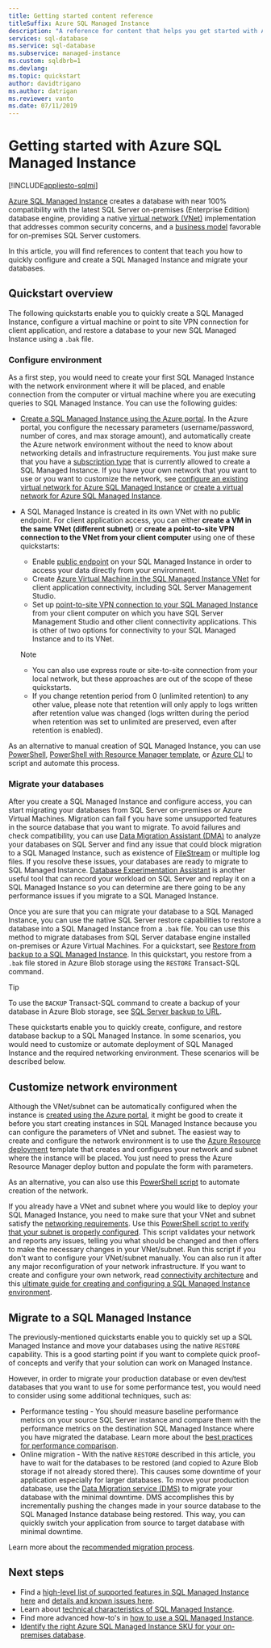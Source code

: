 ```yaml
---
title: Getting started content reference
titleSuffix: Azure SQL Managed Instance 
description: "A reference for content that helps you get started with Azure SQL Managed Instance. "
services: sql-database
ms.service: sql-database
ms.subservice: managed-instance
ms.custom: sqldbrb=1
ms.devlang: 
ms.topic: quickstart
author: davidtrigano
ms.author: datrigan
ms.reviewer: vanto
ms.date: 07/11/2019
---
```

# Getting started with Azure SQL Managed Instance
[!INCLUDE[appliesto-sqlmi](../includes/appliesto-sqlmi.md)]

[Azure SQL Managed Instance](sql-managed-instance-paas-overview.md) creates a database with near 100% compatibility with the latest SQL Server on-premises (Enterprise Edition) database engine, providing a native [virtual network (VNet)](../../virtual-network/virtual-networks-overview.md) implementation that addresses common security concerns, and a [business model](https://azure.microsoft.com/pricing/details/sql-database/) favorable for on-premises SQL Server customers.

In this article, you will find references to content that teach you how to quickly configure and create a SQL Managed Instance and migrate your databases.

## Quickstart overview

The following quickstarts enable you to quickly create a SQL Managed Instance, configure a virtual machine or point to site VPN connection for client application, and restore a database to your new SQL Managed Instance using a `.bak` file.

### Configure environment

As a first step, you would need to create your first SQL Managed Instance with the network environment where it will be placed, and enable connection from the computer or virtual machine where you are executing queries to SQL Managed Instance. You can use the following guides:

- [Create a SQL Managed Instance using the Azure portal](instance-create-quickstart.md). In the Azure portal, you configure the necessary parameters (username/password, number of cores, and max storage amount), and automatically create the Azure network environment without the need to know about networking details and infrastructure requirements. You just make sure that you have a [subscription type](resource-limits.md#supported-subscription-types) that is currently allowed to create a SQL Managed Instance. If you have your own network that you want to use or you want to customize the network, see [configure an existing virtual network for Azure SQL Managed Instance](vnet-existing-add-subnet.md) or [create a virtual network for Azure SQL Managed Instance](virtual-network-subnet-create-arm-template.md).
- A SQL Managed Instance is created in its own VNet with no public endpoint. For client application access, you can either **create a VM in the same VNet (different subnet)** or **create a point-to-site VPN connection to the VNet from your client computer** using one of these quickstarts:
  - Enable [public endpoint](public-endpoint-configure.md) on your SQL Managed Instance in order to access your data directly from your environment.
  - Create [Azure Virtual Machine in the SQL Managed Instance VNet](connect-vm-instance-configure.md) for client application connectivity, including SQL Server Management Studio.
  - Set up [point-to-site VPN connection to your SQL Managed Instance](point-to-site-p2s-configure.md) from your client computer on which you have SQL Server Management Studio and other client connectivity applications. This is other of two options for connectivity to your SQL Managed Instance and to its VNet.

  > [!NOTE]
  > - You can also use express route or site-to-site connection from your local network, but these approaches are out of the scope of these quickstarts.
  > - If you change retention period from 0 (unlimited retention) to any other value, please note that retention will only apply to logs written after retention value was changed (logs written during the period when retention was set to unlimited are preserved, even after retention is enabled).

As an alternative to manual creation of SQL Managed Instance, you can use [PowerShell](scripts/create-configure-managed-instance-powershell.md), [PowerShell with Resource Manager template](scripts/create-powershell-azure-resource-manager-template.md), or [Azure CLI](https://docs.microsoft.com/cli/azure/sql/mi#az-sql-mi-create) to script and automate this process.

### Migrate your databases

After you create a SQL Managed Instance and configure access, you can start migrating your databases from SQL Server on-premises or Azure Virtual Machines. Migration can fail f you have some unsupported features in the source database that you want to migrate. To avoid failures and check compatibility, you can use [Data Migration Assistant (DMA)](https://www.microsoft.com/download/details.aspx?id=53595) to analyze your databases on SQL Server and find any issue that could block migration to a SQL Managed Instance, such as existence of [FileStream](https://docs.microsoft.com/sql/relational-databases/blob/filestream-sql-server) or multiple log files. If you resolve these issues, your databases are ready to migrate to SQL Managed Instance. [Database Experimentation Assistant](/sql/dea/database-experimentation-assistant-overview) is another useful tool that can record your workload on SQL Server and replay it on a SQL Managed Instance so you can determine are there going to be any performance issues if you migrate to a SQL Managed Instance.

Once you are sure that you can migrate your database to a SQL Managed Instance, you can use the native SQL Server restore capabilities to restore a database into a SQL Managed Instance from a `.bak` file. You can use this method to migrate databases from SQL Server database engine installed on-premises or Azure Virtual Machines. For a quickstart, see [Restore from backup to a SQL Managed Instance](restore-sample-database-quickstart.md). In this quickstart, you restore from a `.bak` file stored in Azure Blob storage using the `RESTORE` Transact-SQL command.

> [!TIP]
> To use the `BACKUP` Transact-SQL command to create a backup of your database in Azure Blob storage, see [SQL Server backup to URL](https://docs.microsoft.com/sql/relational-databases/backup-restore/sql-server-backup-to-url).

These quickstarts enable you to quickly create, configure, and restore database backup to a SQL Managed Instance. In some scenarios, you would need to customize or automate deployment of SQL Managed Instance and the required networking environment. These scenarios will be described below.

## Customize network environment

Although the VNet/subnet can be automatically configured when the instance is [created using the Azure portal](instance-create-quickstart.md), it might be good to create it before you start creating instances in SQL Managed Instance because you can configure the parameters of VNet and subnet. The easiest way to create and configure the network environment is to use the [Azure Resource deployment](virtual-network-subnet-create-arm-template.md) template that creates and configures your network and subnet where the instance will be placed. You just need to press the Azure Resource Manager deploy button and populate the form with parameters.

As an alternative, you can also use this [PowerShell script](https://www.powershellmagazine.com/2018/07/23/configuring-azure-environment-to-set-up-azure-sql-database-managed-instance-preview/) to automate creation of the network.

If you already have a VNet and subnet where you would like to deploy your SQL Managed Instance, you need to make sure that your VNet and subnet satisfy the [networking requirements](connectivity-architecture-overview.md#network-requirements). Use this [PowerShell script to verify that your subnet is properly configured](vnet-existing-add-subnet.md). This script validates your network and reports any issues, telling you what should be changed and then offers to make the necessary changes in your VNet/subnet. Run this script if you don't want to configure your VNet/subnet manually. You can also run it after any major reconfiguration of your network infrastructure. If you want to create and configure your own network, read [connectivity architecture](connectivity-architecture-overview.md) and this [ultimate guide for creating and configuring a SQL Managed Instance environment](https://medium.com/azure-sqldb-managed-instance/the-ultimate-guide-for-creating-and-configuring-azure-sql-managed-instance-environment-91ff58c0be01).

## Migrate to a SQL Managed Instance

The previously-mentioned quickstarts enable you to quickly set up a SQL Managed Instance and move your databases using the native `RESTORE` capability. This is a good starting point if you want to complete quick proof-of concepts and verify that your solution can work on Managed Instance.

However, in order to migrate your production database or even dev/test databases that you want to use for some performance test, you would need to consider using some additional techniques, such as:

- Performance testing - You should measure baseline performance metrics on your source SQL Server instance and compare them with the performance metrics on the destination SQL Managed Instance where you have migrated the database. Learn more about the [best practices for performance comparison](https://techcommunity.microsoft.com/t5/Azure-SQL-Database/The-best-practices-for-performance-comparison-between-Azure-SQL/ba-p/683210).
- Online migration - With the native `RESTORE` described in this article, you have to wait for the databases to be restored (and copied to Azure Blob storage if not already stored there). This causes some downtime of your application especially for larger databases. To move your production database, use the [Data Migration service (DMS)](https://docs.microsoft.com/azure/dms/tutorial-sql-server-to-managed-instance?toc=/azure/sql-database/toc.json) to migrate your database with the minimal downtime. DMS accomplishes this by incrementally pushing the changes made in your source database to the SQL Managed Instance database being restored. This way, you can quickly switch your application from source to target database with minimal downtime.

Learn more about the [recommended migration process](migrate-to-instance-from-sql-server.md).

## Next steps

- Find a [high-level list of supported features in SQL Managed Instance here](../database/features-comparison.md) and [details and known issues here](transact-sql-tsql-differences-sql-server.md).
- Learn about [technical characteristics of SQL Managed Instance](resource-limits.md#service-tier-characteristics).
- Find more advanced how-to's in [how to use a SQL Managed Instance](how-to-content-reference-guide.md).
- [Identify the right Azure SQL Managed Instance SKU for your on-premises database](/sql/dma/dma-sku-recommend-sql-db/).
